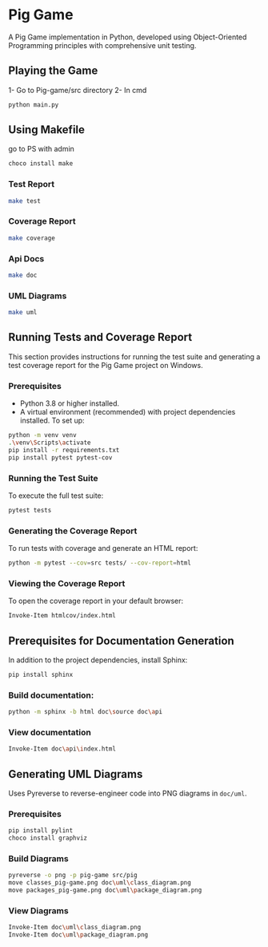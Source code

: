 # Pig Game

A Pig Game implementation in Python, developed using Object-Oriented Programming principles with comprehensive unit testing.

## Playing the Game
1- Go to Pig-game/src directory
2- In cmd 
```bash
python main.py
```
## Using Makefile
go to PS with admin

```bash
choco install make
```
### Test Report
```bash
make test
```
### Coverage Report
```bash
make coverage
```
### Api Docs
```bash
make doc
```
### UML Diagrams
```bash
make uml
```

## Running Tests and Coverage Report

This section provides instructions for running the test suite and generating a test coverage report for the Pig Game project on Windows.


### Prerequisites

- Python 3.8 or higher installed.
- A virtual environment (recommended) with project dependencies installed. To set up:

```bash
python -m venv venv
.\venv\Scripts\activate
pip install -r requirements.txt
pip install pytest pytest-cov
```

### Running the Test Suite

To execute the full test suite:

```bash
pytest tests
```

### Generating the Coverage Report

To run tests with coverage and generate an HTML report:

```bash
python -m pytest --cov=src tests/ --cov-report=html
```

### Viewing the Coverage Report

To open the coverage report in your default browser:

```bash
Invoke-Item htmlcov/index.html
```

## Prerequisites for Documentation Generation
In addition to the project dependencies, install Sphinx:

```bash
pip install sphinx
```

### Build documentation:
```bash
python -m sphinx -b html doc\source doc\api
```
### View documentation
```bash
Invoke-Item doc\api\index.html
```

## Generating UML Diagrams

Uses Pyreverse to reverse-engineer code into PNG diagrams in `doc/uml`.

### Prerequisites
```bash
pip install pylint
choco install graphviz
```

### Build Diagrams
```bash
pyreverse -o png -p pig-game src/pig
move classes_pig-game.png doc\uml\class_diagram.png
move packages_pig-game.png doc\uml\package_diagram.png
```
### View Diagrams

```bash
Invoke-Item doc\uml\class_diagram.png
Invoke-Item doc\uml\package_diagram.png
```